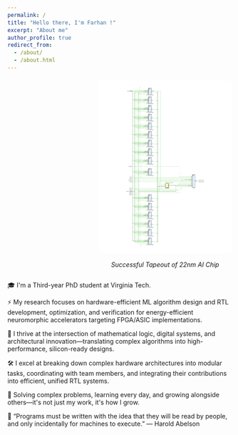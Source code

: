 ```yaml
---
permalink: /
title: "Hello there, I'm Farhan !"
excerpt: "About me"
author_profile: true
redirect_from: 
  - /about/
  - /about.html
---
```


<style>
  .image-wrapper {
    display: flex;
    flex-direction: row;
    align-items: center;
    justify-content: flex-end;
    gap: 20px;
    flex-wrap: wrap;
    margin-top: 20px;
  }

  .image-box {
    max-width: 300px;
    text-align: center;
    flex-shrink: 0;
  }

  .image-box img {
    width: 100%;
    height: auto;
    border-radius: 8px;
  }

  @media (max-width: 768px) {
    .image-wrapper {
      justify-content: center;
    }

    .image-box {
      margin-top: 20px;
    }
  }
</style>

<div class="image-wrapper">
  <div class="image-box">
    <a href="https://github.com/muhammadfarhan720/web-profile/blob/master/images/SNN_Farhan.png" target="_blank">
      <img src="https://github.com/muhammadfarhan720/web-profile/blob/master/images/SNN_Farhan.png" alt="Successful Tapeout of 22nm AI Chip">
    </a>
    <p><em>Successful Tapeout of 22nm AI Chip</em></p>
  </div>
</div>




🎓 I'm a Third-year PhD student at Virginia Tech.

⚡ My research focuses on hardware-efficient ML algorithm design and RTL development, optimization, and verification for energy-efficient neuromorphic accelerators targeting FPGA/ASIC implementations.

🧠 I thrive at the intersection of mathematical logic, digital systems, and architectural innovation—translating complex algorithms into high-performance, silicon-ready designs.

🛠️ I excel at breaking down complex hardware architectures into modular tasks, coordinating with team members, and integrating their contributions into efficient, unified RTL systems.

🎯 Solving complex problems, learning every day, and growing alongside others—it's not just my work, it's how I grow.

💬 “Programs must be written with the idea that they will be read by people, and only incidentally for machines to execute.” — Harold Abelson

